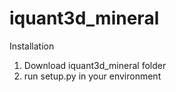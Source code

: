 # iquant3d_mineral

Installation
1) Download iquant3d_mineral folder
2) run setup.py in your environment
